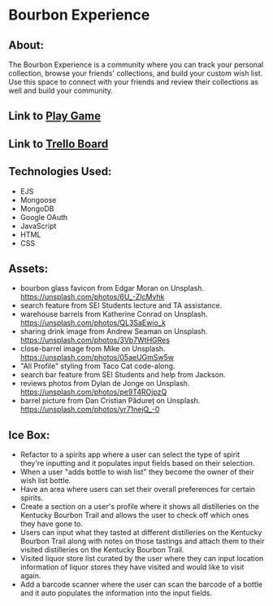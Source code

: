 # Bourbon Experience


## About:
The Bourbon Experience is a community where you can track your personal collection, browse your friends' collections, and build your custom wish list. Use this space to connect with your friends and review their collections as well and build your community.

## Link to [Play Game](https://bourbon-experience.fly.dev)
## Link to [Trello Board](https://trello.com/b/0d7aILLE/bourbon-experience)

## Technologies Used:
* EJS
* Mongoose
* MongoDB
* Google OAuth
* JavaScript
* HTML
* CSS

## Assets:
- bourbon glass favicon from Edgar Moran on Unsplash. https://unsplash.com/photos/6U_-ZlcMvhk
- search feature from SEI Students lecture and TA assistance.
- warehouse barrels from Katherine Conrad on Unsplash. https://unsplash.com/photos/QL3SaEwio_k
- sharing drink image from Andrew Seaman on Unsplash. https://unsplash.com/photos/3Vb7WtHGRes
- close-barrel image from Mike on Unsplash. https://unsplash.com/photos/05aeUGmSw5w
- "All Profile" styling from Taco Cat code-along.
- search bar feature from SEI Students and help from Jackson. 
- reviews photos from Dylan de Jonge on Unsplash. https://unsplash.com/photos/pe9T4ROjpzQ 
- barrel picture from Dan Cristian Pădureț on Unsplash. https://unsplash.com/photos/yr71nejQ_-0


## Ice Box:
* Refactor to a spirits app where a user can select the type of spirit they're inputting and it populates input fields based on their selection.
* When a user "adds bottle to wish list" they become the owner of their wish list bottle. 
* Have an area where users can set their overall preferences for certain spirits.
* Create a section on a user's profile where it shows all distilleries on the Kentucky Bourbon Trail and allows the user to check off which ones they have gone to.
* Users can input what they tasted at different distilleries on the Kentucky Bourbon Trail along with notes on those tastings and attach them to their visited distilleries on the Kentucky Bourbon Trail. 
* Visited liquor store list curated by the user where they can input location information of liquor stores they have visited and would like to visit again. 
* Add a barcode scanner where the user can scan the barcode of a bottle and it auto populates the information into the input fields. 